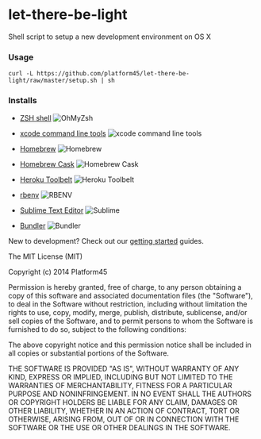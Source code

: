 let-there-be-light
==================

Shell script to setup a new development environment on OS X

### Usage

```
curl -L https://github.com/platform45/let-there-be-light/raw/master/setup.sh | sh
```

### Installs
 
 - [ZSH shell](http://ohmyz.sh)
   ![OhMyZsh](http://imgur.com/1C0HBho.png)

 - [xcode command line tools](https://developer.apple.com/xcode/downloads/)
   ![xcode command line tools](http://imgur.com/QwdA7qw.png)

 - [Homebrew](http://brew.sh/)
   ![Homebrew](http://imgur.com/5eDVCBm.png) 
 
 - [Homebrew Cask](http://caskroom.io/)
   ![Homebrew Cask](http://imgur.com/HmdSJiv.png) 
 
 - [Heroku Toolbelt](https://toolbelt.heroku.com/)
   ![Heroku Toolbelt](http://imgur.com/9ckVLdH.png) 
 
 - [rbenv](http://rbenv.org)
   ![RBENV](http://i.imgur.com/1ECyXFN.png)

 - [Sublime Text Editor](http://www.sublimetext.com/)
   ![Sublime](http://imgur.com/0EWCalY.png) 
 
 - [Bundler](http://bundler.io/)
   ![Bundler](http://imgur.com/VKs0eUr.png)
 

New to development? Check out our [getting started](https://github.com/platform45/wiki) guides.

The MIT License (MIT)

Copyright (c) 2014 Platform45

Permission is hereby granted, free of charge, to any person obtaining a copy
of this software and associated documentation files (the "Software"), to deal
in the Software without restriction, including without limitation the rights
to use, copy, modify, merge, publish, distribute, sublicense, and/or sell
copies of the Software, and to permit persons to whom the Software is
furnished to do so, subject to the following conditions:

The above copyright notice and this permission notice shall be included in all
copies or substantial portions of the Software.

THE SOFTWARE IS PROVIDED "AS IS", WITHOUT WARRANTY OF ANY KIND, EXPRESS OR
IMPLIED, INCLUDING BUT NOT LIMITED TO THE WARRANTIES OF MERCHANTABILITY,
FITNESS FOR A PARTICULAR PURPOSE AND NONINFRINGEMENT. IN NO EVENT SHALL THE
AUTHORS OR COPYRIGHT HOLDERS BE LIABLE FOR ANY CLAIM, DAMAGES OR OTHER
LIABILITY, WHETHER IN AN ACTION OF CONTRACT, TORT OR OTHERWISE, ARISING FROM,
OUT OF OR IN CONNECTION WITH THE SOFTWARE OR THE USE OR OTHER DEALINGS IN THE
SOFTWARE.
